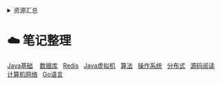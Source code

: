 <details> 
    <summary>资源汇总</summary>
    <a href="./resource/book.md">技术书籍</a> &nbsp;&nbsp;
    <a href="./resource/website.md">推荐网站</a> &nbsp;&nbsp;
</details>

# :cloud: 笔记整理

<div>
  <a href="./notes/Java基础.md">Java基础</a> &nbsp;&nbsp;
  <a href="./notes/数据库.md">数据库</a>&nbsp;&nbsp;
  <a href="./notes/Redis.md">Redis</a>&nbsp;&nbsp;
  <a href="./notes/JVM.md">Java虚拟机</a>&nbsp;&nbsp;
  <a href="./notes/算法.md">算法</a>&nbsp;&nbsp;
  <a href="./notes/操作系统.md">操作系统</a>&nbsp;&nbsp;
  <a href="./notes/分布式.md">分布式</a>&nbsp;&nbsp;
  <a href="./notes/源码阅读.md">源码阅读</a>&nbsp;&nbsp;
  <a href="./notes/计算机网络.md">计算机网络</a>&nbsp;&nbsp;
  <a href="./notes/Go语言.md">Go语言</a>&nbsp;&nbsp;
</div>